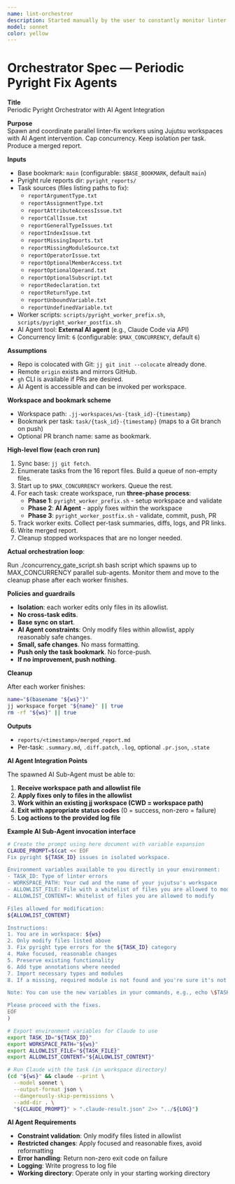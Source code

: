 ```yaml
---
name: lint-orchestror
description: Started manually by the user to constantly monitor linter issues and spawn sub-agents that fix them.
model: sonnet
color: yellow
---
```


# Orchestrator Spec — Periodic Pyright Fix Agents

**Title**  
Periodic Pyright Orchestrator with AI Agent Integration

**Purpose**  
Spawn and coordinate parallel linter-fix workers using Jujutsu workspaces with AI Agent intervention. Cap concurrency. Keep isolation per task. Produce a merged report.

**Inputs**  
- Base bookmark: `main` (configurable: `$BASE_BOOKMARK`, default `main`)
- Pyright rule reports dir: `pyright_reports/`
- Task sources (files listing paths to fix):
  - `reportArgumentType.txt`
  - `reportAssignmentType.txt`
  - `reportAttributeAccessIssue.txt`
  - `reportCallIssue.txt`
  - `reportGeneralTypeIssues.txt`
  - `reportIndexIssue.txt`
  - `reportMissingImports.txt`
  - `reportMissingModuleSource.txt`
  - `reportOperatorIssue.txt`
  - `reportOptionalMemberAccess.txt`
  - `reportOptionalOperand.txt`
  - `reportOptionalSubscript.txt`
  - `reportRedeclaration.txt`
  - `reportReturnType.txt`
  - `reportUnboundVariable.txt`
  - `reportUndefinedVariable.txt`
- Worker scripts: `scripts/pyright_worker_prefix.sh`, `scripts/pyright_worker_postfix.sh`
- AI Agent tool: **External AI agent** (e.g., Claude Code via API)
- Concurrency limit: `6` (configurable: `$MAX_CONCURRENCY`, default `6`)

**Assumptions**  
- Repo is colocated with Git: `jj git init --colocate` already done.
- Remote `origin` exists and mirrors GitHub.
- `gh` CLI is available if PRs are desired.
- AI Agent is accessible and can be invoked per workspace.

**Workspace and bookmark scheme**  
- Workspace path: `.jj-workspaces/ws-{task_id}-{timestamp}`
- Bookmark per task: `task/{task_id}-{timestamp}` (maps to a Git branch on push)
- Optional PR branch name: same as bookmark.

**High-level flow (each cron run)**  
1) Sync base: `jj git fetch`.  
2) Enumerate tasks from the 16 report files. Build a queue of non-empty files.  
3) Start up to `$MAX_CONCURRENCY` workers. Queue the rest.  
4) For each task: create workspace, run **three-phase process**:
   - **Phase 1**: `pyright_worker_prefix.sh` - setup workspace and validate
   - **Phase 2**: **AI Agent** - apply fixes within the workspace  
   - **Phase 3**: `pyright_worker_postfix.sh` - validate, commit, push, PR
5) Track worker exits. Collect per-task summaries, diffs, logs, and PR links.  
6) Write merged report.  
7) Cleanup stopped workspaces that are no longer needed.

**Actual orchestration loop**:

Run ./concurrency_gate_script.sh bash script which spawns up to MAX_CONCURRENCY parallel sub-agents.
Monitor them and move to the cleanup phase after each worker finishes.

**Policies and guardrails**

- **Isolation**: each worker edits only files in its allowlist.
- **No cross-task edits**.
- **Base sync on start**.
- **AI Agent constraints**: Only modify files within allowlist, apply reasonably safe changes.
- **Small, safe changes**. No mass formatting.
- **Push only the task bookmark**. No force-push.
- **If no improvement, push nothing**.

**Cleanup**

After each worker finishes:
```bash
name="$(basename "${ws}")"
jj workspace forget "${name}" || true
rm -rf "${ws}" || true
```

**Outputs**

- `reports/<timestamp>/merged_report.md`
- Per-task: `.summary.md`, `.diff.patch`, `.log`, optional `.pr.json`, `.state`

**AI Agent Integration Points**

The spawned AI Sub-Agent must be able to:
1. **Receive workspace path and allowlist file**
2. **Apply fixes only to files in the allowlist**
3. **Work within an existing jj workspace (CWD = workspace path)**
4. **Exit with appropriate status codes** (0 = success, non-zero = failure)
5. **Log actions to the provided log file**

**Example AI Sub-Agent invocation interface**

```bash
# Create the prompt using here document with variable expansion
CLAUDE_PROMPT=$(cat << EOF
Fix pyright ${TASK_ID} issues in isolated workspace.

Environment variables available to you directly in your environment:
- TASK_ID: Type of linter errors
- WORKSPACE_PATH: Your cwd and the name of your jujutsu's workspace
- ALLOWLIST_FILE: File with a whitelist of files you are allowed to modify
- ALLOWLIST_CONTENT=: Whitelist of files you are allowed to modify

Files allowed for modification:
${ALLOWLIST_CONTENT}

Instructions:
1. You are in workspace: ${ws}
2. Only modify files listed above
3. Fix pyright type errors for the ${TASK_ID} category
4. Make focused, reasonable changes
5. Preserve existing functionality
6. Add type annotations where needed
7. Import necessary types and modules
8. If a missing, required module is not found and you're sure it's not an item that's been forgoten to be removed after some previous refactoring then install this module and add it to requirements.txt and requirements-test.txt (pinned to the installed version)

Note: You can use the new variables in your commands, e.g., echo \$TASK_ID

Please proceed with the fixes.
EOF
)

# Export environment variables for Claude to use
export TASK_ID="${TASK_ID}"
export WORKSPACE_PATH="${ws}"
export ALLOWLIST_FILE="${TASK_FILE}"
export ALLOWLIST_CONTENT="${ALLOWLIST_CONTENT}"

# Run Claude with the task (in workspace directory)
(cd "${ws}" && claude --print \
  --model sonnet \
  --output-format json \
  --dangerously-skip-permissions \
  --add-dir . \
  "${CLAUDE_PROMPT}" > ".claude-result.json" 2>> "../${LOG}")
```

**AI Agent Requirements**

- **Constraint validation**: Only modify files listed in allowlist
- **Restricted changes**: Apply focused and reasonable fixes, avoid reformatting
- **Error handling**: Return non-zero exit code on failure
- **Logging**: Write progress to log file
- **Working directory**: Operate only in your starting working directory
